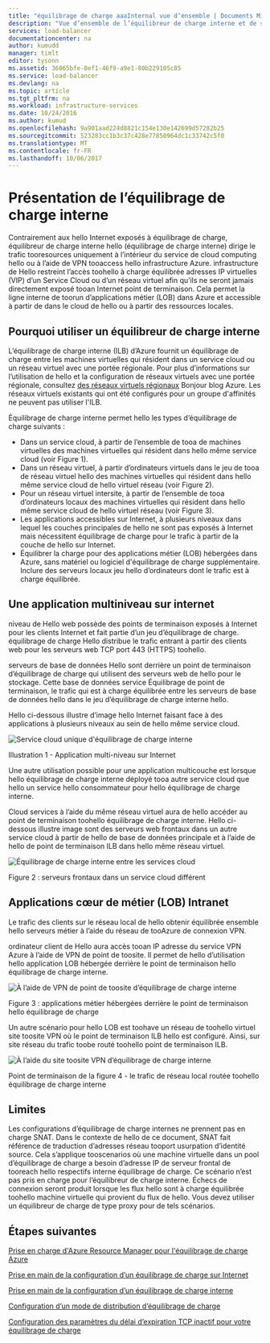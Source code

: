 ```yaml
---
title: "équilibrage de charge aaaInternal vue d’ensemble | Documents Microsoft"
description: "Vue d’ensemble de l’équilibreur de charge interne et de ses fonctionnalités. Fonctionne d’un équilibrage de charge pour les points de terminaison internes des scénarios possibles et Azure tooconfigure"
services: load-balancer
documentationcenter: na
author: kumudd
manager: timlt
editor: tysonn
ms.assetid: 36065bfe-0ef1-46f9-a9e1-80b229105c85
ms.service: load-balancer
ms.devlang: na
ms.topic: article
ms.tgt_pltfrm: na
ms.workload: infrastructure-services
ms.date: 10/24/2016
ms.author: kumud
ms.openlocfilehash: 9a901aad224d8821c154e130e142699d57282b25
ms.sourcegitcommit: 523283cc1b3c37c428e77850964dc1c33742c5f0
ms.translationtype: MT
ms.contentlocale: fr-FR
ms.lasthandoff: 10/06/2017
---
```

# <a name="internal-load-balancer-overview"></a>Présentation de l’équilibrage de charge interne

Contrairement aux hello Internet exposés à équilibrage de charge, équilibreur de charge interne hello (équilibrage de charge interne) dirige le trafic tooresources uniquement à l’intérieur du service de cloud computing hello ou à l’aide de VPN tooaccess hello infrastructure Azure. infrastructure de Hello restreint l’accès toohello à charge équilibrée adresses IP virtuelles (VIP) d’un Service Cloud ou d’un réseau virtuel afin qu’ils ne seront jamais directement exposé tooan Internet point de terminaison. Cela permet la ligne interne de toorun d’applications métier (LOB) dans Azure et accessible à partir de dans le cloud de hello ou à partir des ressources locales.

## <a name="why-you-may-need-an-internal-load-balancer"></a>Pourquoi utiliser un équilibreur de charge interne

L’équilibrage de charge interne (ILB) d’Azure fournit un équilibrage de charge entre les machines virtuelles qui résident dans un service cloud ou un réseau virtuel avec une portée régionale. Pour plus d’informations sur l’utilisation de hello et la configuration de réseaux virtuels avec une portée régionale, consultez [des réseaux virtuels régionaux](https://azure.microsoft.com/blog/2014/05/14/regional-virtual-networks/) Bonjour blog Azure. Les réseaux virtuels existants qui ont été configurés pour un groupe d'affinités ne peuvent pas utiliser l'ILB.

Équilibrage de charge interne permet hello les types d’équilibrage de charge suivants :

* Dans un service cloud, à partir de l’ensemble de tooa de machines virtuelles des machines virtuelles qui résident dans hello même service cloud (voir Figure 1).
* Dans un réseau virtuel, à partir d’ordinateurs virtuels dans le jeu de tooa de réseau virtuel hello des machines virtuelles qui résident dans hello même service cloud de hello virtuel réseau (voir Figure 2).
* Pour un réseau virtuel intersite, à partir de l’ensemble de tooa d’ordinateurs locaux des machines virtuelles qui résident dans hello même service cloud de hello virtuel réseau (voir Figure 3).
* Les applications accessibles sur Internet, à plusieurs niveaux dans lequel les couches principales de hello ne sont pas exposés à Internet mais nécessitent équilibrage de charge pour le trafic à partir de la couche de hello sur Internet.
* Équilibrer la charge pour des applications métier (LOB) hébergées dans Azure, sans matériel ou logiciel d'équilibrage de charge supplémentaire. Inclure des serveurs locaux jeu hello d’ordinateurs dont le trafic est à charge équilibrée.

## <a name="internet-facing-multi-tier-applications"></a>Une application multiniveau sur internet

niveau de Hello web possède des points de terminaison exposés à Internet pour les clients Internet et fait partie d’un jeu d’équilibrage de charge. équilibrage de charge Hello distribue le trafic entrant à partir des clients web pour les serveurs web TCP port 443 (HTTPS) toohello.

serveurs de base de données Hello sont derrière un point de terminaison d’équilibrage de charge qui utilisent des serveurs web de hello pour le stockage. Cette base de données service Équilibrage de point de terminaison, le trafic qui est à charge équilibrée entre les serveurs de base de données hello dans le jeu d’équilibrage de charge interne hello.

Hello ci-dessous illustre d’image hello Internet faisant face à des applications à plusieurs niveaux au sein de hello même service cloud.

![Service cloud unique d'équilibrage de charge interne](./media/load-balancer-internal-overview/IC736321.png)

Illustration 1 - Application multi-niveau sur Internet

Une autre utilisation possible pour une application multicouche est lorsque hello équilibrage de charge interne déployé tooa autre service cloud que hello un service hello consommateur pour hello équilibrage de charge interne.

Cloud services à l’aide du même réseau virtuel aura de hello accéder au point de terminaison toohello équilibrage de charge interne. Hello ci-dessous illustre image sont des serveurs web frontaux dans un autre service cloud à partir de hello de base de données principale et à l’aide de hello de point de terminaison ILB dans hello même réseau virtuel.

![Équilibrage de charge interne entre les services cloud](./media/load-balancer-internal-overview/IC744147.png)

Figure 2 : serveurs frontaux dans un service cloud différent

## <a name="intranet-line-of-business-applications"></a>Applications cœur de métier (LOB) Intranet

Le trafic des clients sur le réseau local de hello obtenir équilibrée ensemble hello serveurs métier à l’aide du réseau de tooAzure de connexion VPN.

ordinateur client de Hello aura accès tooan IP adresse du service VPN Azure à l’aide de VPN de point de toosite. Il permet de hello d’utilisation hello application LOB hébergée derrière le point de terminaison hello équilibrage de charge interne.

![À l’aide de VPN de point de toosite d’équilibrage de charge interne](./media/load-balancer-internal-overview/IC744148.png)

Figure 3 : applications métier hébergées derrière le point de terminaison hello équilibrage de charge

Un autre scénario pour hello LOB est toohave un réseau de toohello virtuel site toosite VPN où le point de terminaison ILB hello est configuré. Ainsi, sur site réseau du trafic toobe routé toohello point de terminaison ILB.

![À l’aide du site toosite VPN d’équilibrage de charge interne](./media/load-balancer-internal-overview/IC744150.png)

Point de terminaison de la figure 4 - le trafic de réseau local routée toohello équilibrage de charge interne

## <a name="limitations"></a>Limites

Les configurations d’équilibrage de charge internes ne prennent pas en charge SNAT. Dans le contexte de hello de ce document, SNAT fait référence de traduction d’adresses réseau tooport usurpation d’identité source.  Cela s’applique tooscenarios où une machine virtuelle dans un pool d’équilibrage de charge a besoin d’adresse IP de serveur frontal de tooreach hello respectifs interne équilibrage de charge. Ce scénario n’est pas pris en charge pour l’équilibreur de charge interne. Échecs de connexion seront produit lorsque les flux hello sont à charge équilibrée toohello machine virtuelle qui provient du flux de hello. Vous devez utiliser un équilibreur de charge de type proxy pour de tels scénarios.

## <a name="next-steps"></a>Étapes suivantes

[Prise en charge d'Azure Resource Manager pour l'équilibrage de charge Azure](load-balancer-arm.md)

[Prise en main de la configuration d’un équilibrage de charge sur Internet](load-balancer-get-started-internet-arm-ps.md)

[Prise en main de la configuration d’un équilibrage de charge interne](load-balancer-get-started-ilb-arm-ps.md)

[Configuration d’un mode de distribution d’équilibrage de charge](load-balancer-distribution-mode.md)

[Configuration des paramètres du délai d’expiration TCP inactif pour votre équilibrage de charge](load-balancer-tcp-idle-timeout.md)
